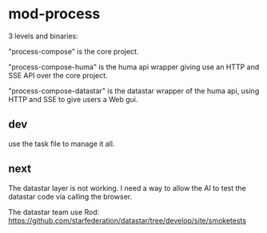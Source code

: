 # mod-process

3 levels and binaries:

"process-compose" is the core project.

"process-compose-huma" is the huma api wrapper giving use an HTTP and SSE API over the core project.

"process-compose-datastar" is the datastar wrapper of the huma api, using HTTP and SSE to give users a Web gui.

## dev

use the task file to manage it all.

## next 

The datastar layer is not working. 
I need a way to allow the AI to test the datastar code via calling the browser.

The datastar team use Rod: https://github.com/starfederation/datastar/tree/develop/site/smoketests





